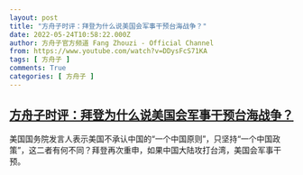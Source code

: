 ```yaml
---
layout: post
title: "方舟子时评：拜登为什么说美国会军事干预台海战争？"
date: 2022-05-24T10:58:22.000Z
author: 方舟子官方频道 Fang Zhouzi - Official Channel
from: https://www.youtube.com/watch?v=DDysFcS71KA
tags: [ 方舟子 ]
comments: True
categories: [ 方舟子 ]
---
```

<!--1653389902000-->
[方舟子时评：拜登为什么说美国会军事干预台海战争？](https://www.youtube.com/watch?v=DDysFcS71KA)
------

<div>
美国国务院发言人表示美国不承认中国的“一个中国原则”，只坚持“一个中国政策”，这二者有何不同？拜登再次重申，如果中国大陆攻打台湾，美国会军事干预。
</div>
